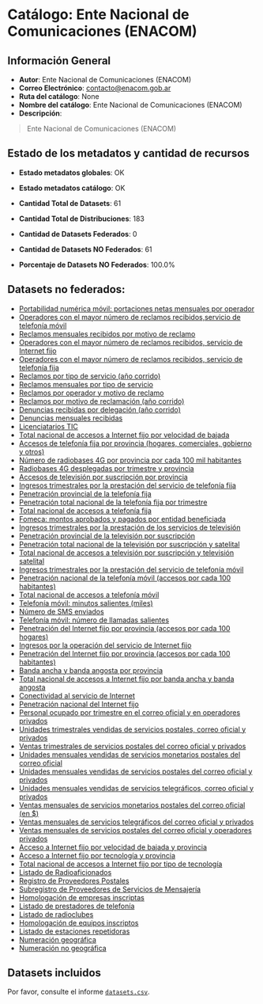 
# Catálogo: Ente Nacional de Comunicaciones (ENACOM)

## Información General

- **Autor**: Ente Nacional de Comunicaciones (ENACOM)
- **Correo Electrónico**: contacto@enacom.gob.ar
- **Ruta del catálogo**: None
- **Nombre del catálogo**: Ente Nacional de Comunicaciones (ENACOM)
- **Descripción**:

> Ente Nacional de Comunicaciones (ENACOM)

## Estado de los metadatos y cantidad de recursos

- **Estado metadatos globales**: OK
- **Estado metadatos catálogo**: OK
- **Cantidad Total de Datasets**: 61
- **Cantidad Total de Distribuciones**: 183

- **Cantidad de Datasets Federados**: 0
- **Cantidad de Datasets NO Federados**: 61
- **Porcentaje de Datasets NO Federados**: 100.0%

## Datasets no federados:

- [Portabilidad numérica móvil: portaciones netas mensuales por operador](None)
- [Operadores con el mayor número de reclamos recibidos,servicio de telefonía móvil](None)
- [Reclamos mensuales recibidos por motivo de reclamo](None)
- [Operadores con el mayor número de reclamos recibidos, servicio de Internet fijo](None)
- [Operadores con el mayor número de reclamos recibidos, servicio de telefonía fija](None)
- [Reclamos por tipo de servicio (año corrido)](None)
- [Reclamos mensuales por tipo de servicio](None)
- [Reclamos por operador y motivo de reclamo](None)
- [Reclamos por motivo de reclamación (año corrido)](None)
- [Denuncias recibidas por delegación (año corrido)](None)
- [Denuncias mensuales recibidas](None)
- [Licenciatarios TIC](None)
- [Total nacional de accesos a Internet fijo por velocidad de bajada](None)
- [Accesos de telefonía fija por provincia (hogares, comerciales, gobierno y otros)](None)
- [Número de radiobases 4G por provincia por cada 100 mil habitantes](None)
- [Radiobases 4G desplegadas por trimestre y provincia](None)
- [Accesos de televisión por suscripción por provincia](None)
- [Ingresos trimestrales por la prestación del servicio de telefonía fija](None)
- [Penetración provincial de la telefonía fija](None)
- [Penetración total nacional de la telefonía fija por trimestre](None)
- [Total nacional de accesos a telefonía fija](None)
- [Fomeca: montos aprobados y pagados por entidad beneficiada](None)
- [Ingresos trimestrales por la prestación de los servicios de televisión](None)
- [Penetración provincial de la televisión por suscripción](None)
- [Penetración total nacional de la televisión por suscripción y satelital](None)
- [Total nacional de accesos a televisión por suscripción y televisión satelital](None)
- [Ingresos trimestrales por la prestación del servicio de telefonía móvil](None)
- [Penetración nacional de la telefonía móvil (accesos por cada 100 habitantes)](None)
- [Total nacional de accesos a telefonía móvil](None)
- [Telefonía móvil: minutos salientes (miles)](None)
- [Número de SMS enviados](None)
- [Telefonía móvil: número de llamadas salientes](None)
- [Penetración del Internet fijo por provincia (accesos por cada 100 hogares)](None)
- [Ingresos por la operación del servicio de Internet fijo](None)
- [Penetración del Internet fijo por provincia (accesos por cada 100 habitantes)](None)
- [Banda ancha y banda angosta por provincia](None)
- [Total nacional de accesos a Internet fijo por banda ancha y banda angosta](None)
- [Conectividad al servicio de Internet](None)
- [Penetración nacional del Internet fijo](None)
- [Personal ocupado por trimestre en el correo oficial y en operadores privados](None)
- [Unidades trimestrales vendidas de servicios postales, correo oficial y privados](None)
- [Ventas trimestrales de servicios postales del correo oficial y privados](None)
- [Unidades mensuales vendidas de servicios monetarios postales del correo oficial](None)
- [Unidades mensuales vendidas de servicios postales del correo oficial y privados](None)
- [Unidades mensuales vendidas de servicios telegráficos, correo oficial y privados](None)
- [Ventas mensuales de servicios monetarios postales del correo oficial (en $)](None)
- [Ventas mensuales de servicios telegráficos del correo oficial y privados](None)
- [Ventas mensuales de servicios postales del correo oficial y operadores privados](None)
- [Acceso a Internet fijo por velocidad de bajada y provincia](None)
- [Acceso a Internet fijo por tecnología y provincia](None)
- [Total nacional de accesos a Internet fijo por tipo de tecnología](None)
- [Listado de Radioaficionados](None)
- [Registro de Proveedores Postales](None)
- [Subregistro de Proveedores de Servicios de Mensajería](None)
- [Homologación de empresas inscriptas](None)
- [Listado de prestadores de telefonía](None)
- [Listado de radioclubes](None)
- [Homologación de equipos inscriptos](None)
- [Listado de estaciones repetidoras](None)
- [Numeración geográfica](None)
- [Numeración no geográfica](None)

## Datasets incluidos

Por favor, consulte el informe [`datasets.csv`](datasets.csv).
